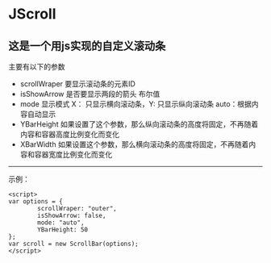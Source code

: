 JScroll
=======
这是一个用js实现的自定义滚动条
-----------------------------------

主要有以下的参数

- scrollWraper 要显示滚动条的元素ID
- isShowArrow 是否要显示两段的箭头 布尔值
- mode 显示模式 X： 只显示横向滚动条，Y: 只显示纵向滚动条 auto：根据内容自动显示
- YBarHeight 如果设置了这个参数，那么纵向滚动条的高度将固定，不再随着内容和容器高度比例变化而变化
- XBarWidth 如果设置这个参数，那么横向滚动条的高度将固定，不再随着内容和容器宽度比例变化而变化


-----------------------------------------

示例：

    <script>
    var options = {
            scrollWraper: "outer",
            isShowArrow: false,
            mode: "auto",
            YBarHeight: 50
    };
    var scroll = new ScrollBar(options);
    </script>
